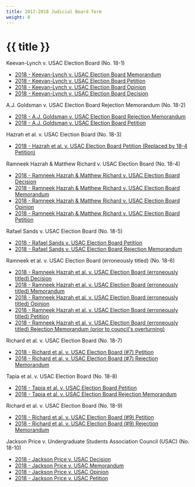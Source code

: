 ```yaml
---
title: 2017-2018 Judicial Board Term
weight: 0
---
```


# {{ title }}

Keevan-Lynch v. USAC Election Board (No. 18-1)

  - [2018 - Keevan-Lynch v. USAC Election Board Memorandum](/docs/cases/\(18-1\)%20Keevan-Lynch%20v.%20USAC%20Election%20Board%20Memorandum.pdf)
  - [2018 - Keevan-Lynch v. USAC Election Board Petition](/docs/cases/\(18-1\)%20Keevan-Lynch%20v.%20USAC%20Election%20Board%20Petition.pdf)
  - [2018 - Keevan-Lynch v. USAC Election Board Opinion](/docs/cases/\(18-1\)%20Keevan-Lynch%20v.%20USAC%20Election%20Board%20Opinion.pdf)
  - [2018 - Keevan-Lynch v. USAC Election Board Decision](/docs/cases/\(18-1\)%20Keevan-Lynch%20v.%20USAC%20Election%20Board%20Decision.pdf)

A.J. Goldsman v. USAC Election Board Rejection Memorandum (No. 18-2)

  - [2018 - A.J. Goldsman v. USAC Election Board Rejection Memorandum](/docs/cases/\(18-2\)%20A.J.%20Goldsman%20v.%20USAC%20Election%20Board%20Rejection%20Memorandum.pdf)
  - [2018 - A.J. Goldsman v. USAC Election Board Petition](/docs/cases/\(18-2\)%20A.J.%20Goldsman%20v.%20USAC%20Election%20Board%20Petition.pdf)

Hazrah et al. v. USAC Election Board (No. 18-3)

  - [2018 - Hazrah et al. v. USAC Election Board Petition (Replaced by 18-4 Petition)](/docs/cases/\(18-3\)%20Hazrah%20et%20al.%20v.%20USAC%20Election%20Board%20Petition%20\(Replaced%20by%2018-4%20Petition\).pdf)

Ramneek Hazrah & Matthew Richard v. USAC Election Board (No. 18-4)

  - [2018 - Ramneek Hazrah & Matthew Richard v. USAC Election Board Decision](/docs/cases/\(18-4\)%20Ramneek%20Hazrah%20&%20Matthew%20Richard%20v.%20USAC%20Election%20Board%20Decision.pdf)
  - [2018 - Ramneek Hazrah & Matthew Richard v. USAC Election Board Memorandum](/docs/cases/\(18-4\)%20Ramneek%20Hazrah%20&%20Matthew%20Richard%20v.%20USAC%20Election%20Board%20Memorandum.pdf)
  - [2018 - Ramneek Hazrah & Matthew Richard v. USAC Election Board Opinion](/docs/cases/\(18-4\)%20Ramneek%20Hazrah%20&%20Matthew%20Richard%20v.%20USAC%20Election%20Board%20Opinion.pdf)
  - [2018 - Ramneek Hazrah & Matthew Richard v. USAC Election Board Petition](/docs/cases/\(18-4\)%20Ramneek%20Hazrah%20&%20Matthew%20Richard%20v.%20USAC%20Election%20Board%20Petition.pdf)

Rafael Sands v. USAC Election Board (No. 18-5)

  - [2018 - Rafael Sands v. USAC Election Board Petition](/docs/cases/\(18-5\)%20Rafael%20Sands%20v.%20USAC%20Election%20Board%20Petition.pdf)
  - [2018 - Rafael Sands v. USAC Election Board Rejection Memorandum](/docs/cases/\(18-5\)%20Rafael%20Sands%20v.%20USAC%20Election%20Board%20Rejection%20Memorandum.pdf)

Ramneek et al. v. USAC Election Board (erroneously titled) (No. 18-6)

  - [2018 - Ramneek Hazrah et al. v. USAC Election Board (erroneously titled) Decision](/docs/cases/\(18-6\)%20Ramneek%20Hazrah%20et%20al.%20v.%20USAC%20Election%20Board%20\(erroneously%20titled\)%20Decision.pdf)
  - [2018 - Ramneek Hazrah et al. v. USAC Election Board (erroneously titled) Memorandum](/docs/cases/\(18-6\)%20Ramneek%20Hazrah%20et%20al.%20v.%20USAC%20Election%20Board%20\(erroneously%20titled\)%20Memorandum.pdf)
  - [2018 - Ramneek Hazrah et al. v. USAC Election Board (erroneously titled) Opinion](/docs/cases/\(18-6\)%20Ramneek%20Hazrah%20et%20al.%20v.%20USAC%20Election%20Board%20\(erroneously%20titled\)%20Opinion.pdf)
  - [2018 - Ramneek Hazrah et al. v. USAC Election Board (erroneously titled) Petition](/docs/cases/\(18-6\)%20Ramneek%20Hazrah%20et%20al.%20v.%20USAC%20Election%20Board%20\(erroneously%20titled\)%20Petition.pdf)
  - [2018 - Ramneek Hazrah et al. v. USAC Election Board (erroneously titled) Rejection Memorandum (prior to council's overturning)](/docs/cases/\(18-6\)%20Ramneek%20Hazrah%20et%20al.%20v.%20USAC%20Election%20Board%20\(erroneously%20titled\)%20Rejection%20Memorandum%20\(prior%20to%20council's%20overturning\).pdf)

Richard et al. v. USAC Election Board (No. 18-7)

  - [2018 - Richard et al. v. USAC Election Board (#7) Petition](/docs/cases/\(18-7\)%20Richard%20et%20al.%20v.%20USAC%20Election%20Board%20Petition.pdf)
  - [2018 - Richard et al. v. USAC Election Board (#7) Rejection Memorandum](/docs/cases/\(18-7\)%20Richard%20et%20al.%20v.%20USAC%20Election%20Board%20Rejection%20Memorandum.pdf)

Tapia et al. v. USAC Election Board (No. 18-8)

  - [2018 - Tapia et al. v. USAC Election Board Petition](/docs/cases/\(18-8\)%20Tapia%20et%20al.%20v.%20USAC%20Election%20Board%20Petition.pdf)
  - [2018 - Tapia et al. v. USAC Election Board Rejection Memorandum](/docs/cases/\(18-8\)%20Tapia%20et%20al.%20v.%20USAC%20Election%20Board%20Rejection%20Memorandum.pdf)

Richard et al. v. USAC Election Board (No. 18-9)

  - [2018 - Richard et al. v. USAC Election Board (#9) Petition](/docs/cases/\(18-9\)%20Richard%20et%20al.%20v.%20USAC%20Election%20Board%20Petition.pdf)
  - [2018 - Richard et al. v. USAC Election Board (#9) Rejection Memorandum](/docs/cases/\(18-9\)%20Richard%20et%20al.%20v.%20USAC%20Election%20Board%20Rejection%20Memorandum.pdf)

Jackson Price v. Undergraduate Students Association Council (USAC) (No. 18-10)

  - [2018 - Jackson Price v. USAC Decision](/docs/cases/\(18-10\)%20Jackson%20Price%20v.%20USAC%20Decision.pdf)
  - [2018 - Jackson Price v. USAC Memorandum](/docs/cases/\(18-10\)%20Jackson%20Price%20v.%20USAC%20Memorandum.pdf)
  - [2018 - Jackson Price v. USAC Opinion](/docs/cases/\(18-10\)%20Jackson%20Price%20v.%20USAC%20Opinion.pdf)
  - [2018 - Jackson Price v. USAC Petition](/docs/cases/\(18-10\)%20Jackson%20Price%20v.%20USAC%20Petition.pdf)
